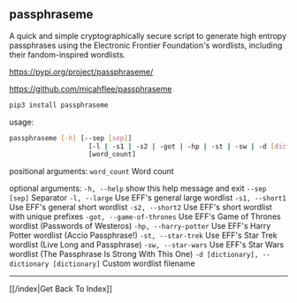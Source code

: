 ## passphraseme

A quick and simple cryptographically secure script to generate high entropy
passphrases using the Electronic Frontier Foundation's wordlists, including
their fandom-inspired wordlists.

https://pypi.org/project/passphraseme/

https://github.com/micahflee/passphraseme


```bash
pip3 install passphraseme
```

usage:

```bash
passphraseme [-h] [--sep [sep]]
                    [-l | -s1 | -s2 | -got | -hp | -st | -sw | -d [dictionary]]
                    [word_count]
```

positional arguments:
  `word_count`             Word count

optional arguments:
 `-h, --help`              show this help message and exit
 `--sep [sep]`             Separator
 `-l, --large`             Use EFF's general large wordlist
 `-s1, --short1`           Use EFF's general short wordlist
 `-s2, --short2`           Use EFF's short wordlist with unique prefixes
 `-got, --game-of-thrones` Use EFF's Game of Thrones wordlist (Passwords of Westeros)
 `-hp, --harry-potter`     Use EFF's Harry Potter wordlist (Accio Passphrase!)
 `-st, --star-trek`        Use EFF's Star Trek wordlist (Live Long and Passphrase)
 `-sw, --star-wars`        Use EFF's Star Wars wordlist (The Passphrase Is Strong With This One)
 `-d [dictionary], --dictionary [dictionary]` Custom wordlist filename


---

[[/index|Get Back To Index]]
